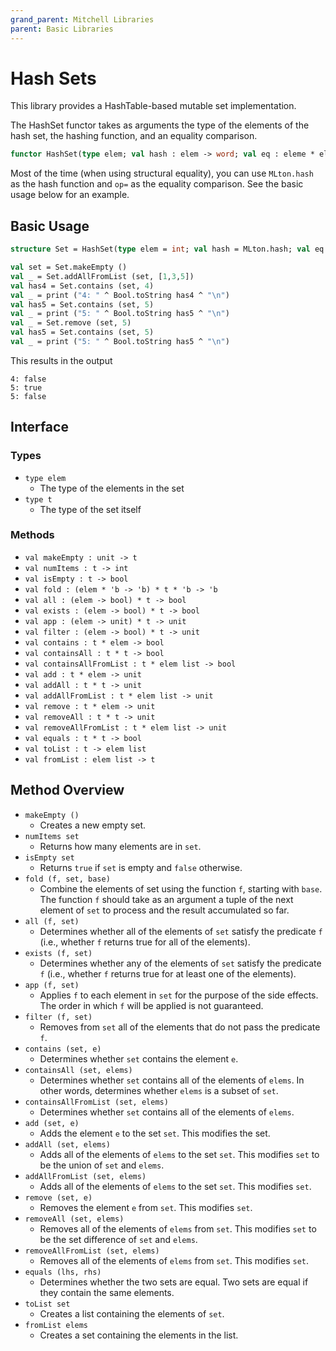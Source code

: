```yaml
---
grand_parent: Mitchell Libraries
parent: Basic Libraries
---
```

# Hash Sets

This library provides a HashTable-based mutable set implementation.

The HashSet functor takes as arguments the type of the elements of the hash set,
the hashing function, and an equality comparison.

```sml
functor HashSet(type elem; val hash : elem -> word; val eq : eleme * elem -> bool) where type elem = elem
```

Most of the time (when using structural equality), you can use `MLton.hash` as
the hash function and `op=` as the equality comparison. See the basic usage
below for an example.

## Basic Usage

```sml
structure Set = HashSet(type elem = int; val hash = MLton.hash; val eq = op=)

val set = Set.makeEmpty ()
val _ = Set.addAllFromList (set, [1,3,5])
val has4 = Set.contains (set, 4)
val _ = print ("4: " ^ Bool.toString has4 ^ "\n")
val has5 = Set.contains (set, 5)
val _ = print ("5: " ^ Bool.toString has5 ^ "\n")
val _ = Set.remove (set, 5)
val has5 = Set.contains (set, 5)
val _ = print ("5: " ^ Bool.toString has5 ^ "\n")
```

This results in the output

```
4: false
5: true
5: false
```

## Interface

### Types
- `type elem`
  - The type of the elements in the set
- `type t`
  - The type of the set itself

### Methods

- `val makeEmpty : unit -> t`
- `val numItems : t -> int`
- `val isEmpty : t -> bool`
- `val fold : (elem * 'b -> 'b) * t * 'b -> 'b`
- `val all : (elem -> bool) * t -> bool`
- `val exists : (elem -> bool) * t -> bool`
- `val app : (elem -> unit) * t -> unit`
- `val filter : (elem -> bool) * t -> unit`
- `val contains : t * elem -> bool`
- `val containsAll : t * t -> bool`
- `val containsAllFromList : t * elem list -> bool`
- `val add : t * elem -> unit`
- `val addAll : t * t -> unit`
- `val addAllFromList : t * elem list -> unit`
- `val remove : t * elem -> unit`
- `val removeAll : t * t -> unit`
- `val removeAllFromList : t * elem list -> unit`
- `val equals : t * t -> bool`
- `val toList : t -> elem list`
- `val fromList : elem list -> t`

## Method Overview

- `makeEmpty ()`
  - Creates a new empty set.
- `numItems set`
  - Returns how many elements are in `set`.
- `isEmpty set`
  - Returns `true` if `set` is empty and `false` otherwise.
- `fold (f, set, base)`
  - Combine the elements of set using the function `f`, starting with `base`.
    The function `f` should take as an argument a tuple of the next element of
    `set` to process and the result accumulated so far.
- `all (f, set)`
  - Determines whether all of the elements of `set` satisfy the predicate `f`
    (i.e., whether `f` returns true for all of the elements).
- `exists (f, set)`
  - Determines whether any of the elements of `set` satisfy the predicate `f`
    (i.e., whether `f` returns true for at least one of the elements).
- `app (f, set)`
  - Applies `f` to each element in `set` for the purpose of the side effects.
    The order in which `f` will be applied is not guaranteed.
- `filter (f, set)`
  - Removes from `set` all of the elements that do not pass the predicate `f`.
- `contains (set, e)`
  - Determines whether `set` contains the element `e`.
- `containsAll (set, elems)`
  - Determines whether `set` contains all of the elements of `elems`. In other
    words, determines whether `elems` is a subset of `set`.
- `containsAllFromList (set, elems)`
  - Determines whether `set` contains all of the elements of `elems`.
- `add (set, e)`
  - Adds the element `e` to the set `set`. This modifies the set.
- `addAll (set, elems)`
  - Adds all of the elements of `elems` to the set `set`. This modifies `set` to
    be the union of `set` and `elems`.
- `addAllFromList (set, elems)`
  - Adds all of the elements of `elems` to the set `set`. This modifies `set`.
- `remove (set, e)`
  - Removes the element `e` from `set`. This modifies `set`.
- `removeAll (set, elems)`
  - Removes all of the elements of `elems` from `set`. This modifies `set` to be
    the set difference of `set` and `elems`.
- `removeAllFromList (set, elems)`
  - Removes all of the elements of `elems` from `set`. This modifies `set`.
- `equals (lhs, rhs)`
  - Determines whether the two sets are equal. Two sets are equal if they
    contain the same elements.
- `toList set`
  - Creates a list containing the elements of `set`.
- `fromList elems`
  - Creates a set containing the elements in the list.
